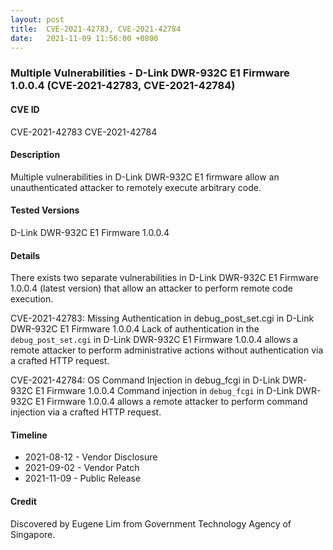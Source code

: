 ```yaml
---
layout: post
title:  CVE-2021-42783, CVE-2021-42784
date:   2021-11-09 11:56:00 +0800
---
```


### Multiple Vulnerabilities - D-Link DWR-932C E1 Firmware 1.0.0.4 (CVE-2021-42783, CVE-2021-42784)

#### CVE ID

CVE-2021-42783
CVE-2021-42784

#### Description

Multiple vulnerabilities in D-Link DWR-932C E1 firmware allow an unauthenticated attacker to remotely execute arbitrary code.

#### Tested Versions

D-Link DWR-932C E1 Firmware 1.0.0.4

#### Details

There exists two separate vulnerabilities in D-Link DWR-932C E1 Firmware 1.0.0.4 (latest version) that allow an attacker to perform remote code execution.

CVE-2021-42783: Missing Authentication in debug_post_set.cgi in D-Link DWR-932C E1 Firmware 1.0.0.4
Lack of authentication in the `debug_post_set.cgi` in D-Link DWR-932C E1 Firmware 1.0.0.4 allows a remote attacker to perform administrative actions without authentication via a crafted HTTP request.

CVE-2021-42784: OS Command Injection in debug_fcgi in D-Link DWR-932C E1 Firmware 1.0.0.4
Command injection in `debug_fcgi` in D-Link DWR-932C E1 Firmware 1.0.0.4 allows a remote attacker to perform command injection via a crafted HTTP request.

#### Timeline

* 2021-08-12 - Vendor Disclosure
* 2021-09-02 - Vendor Patch
* 2021-11-09 - Public Release

#### Credit

Discovered by Eugene Lim from Government Technology Agency of Singapore.
